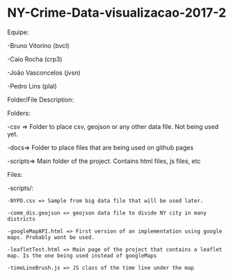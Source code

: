 # NY-Crime-Data-visualizacao-2017-2

Equipe:

-Bruno Vitorino (bvcl)

-Caio Rocha (crp3)

-João Vasconcelos (jvsn)

-Pedro Lins (plal)

Folder/File Description:

 Folders:
 
  -csv => Folder to place csv, geojson or any other data file. Not being used yet.
  
  -docs=> Folder to place files that are being used on github pages
  
  -scripts=> Main folder of the project. Contains html files, js files, etc
  
 Files:
 
  -scripts/:
    
    -NYPD.csv => Sample from big data file that will be used later.
    
    -comm_dis.geojson => geojson data file to divide NY city in many districts
    
    -googleMapAPI.html => First version of an implementation using google maps. Probably wont be used.
    
    -leafletTest.html => Main page of the project that contains a leaflet map. Is the one being used instead of googleMaps
    
    -timeLineBrush.js => JS class of the time line under the map 

